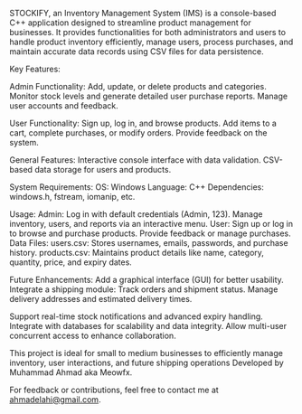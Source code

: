 STOCKIFY, an Inventory Management System (IMS) is a console-based C++ application designed to streamline product management for businesses.
It provides functionalities for both administrators and users to handle product inventory efficiently, manage users, process purchases, and
maintain accurate data records using CSV files for data persistence.

Key Features:

  Admin Functionality:
     Add, update, or delete products and categories.
     Monitor stock levels and generate detailed user purchase reports.
     Manage user accounts and feedback.
     
  User Functionality:
     Sign up, log in, and browse products.
     Add items to a cart, complete purchases, or modify orders.
     Provide feedback on the system.
     
  General Features:
     Interactive console interface with data validation.
     CSV-based data storage for users and products.
     
System Requirements:
  OS: Windows
  Language: C++
  Dependencies: windows.h, fstream, iomanip, etc.
  
Usage:
  Admin:
      Log in with default credentials (Admin, 123).
      Manage inventory, users, and reports via an interactive menu.
  User:
      Sign up or log in to browse and purchase products.
      Provide feedback or manage purchases.
  Data Files:
      users.csv: Stores usernames, emails, passwords, and purchase history.
      products.csv: Maintains product details like name, category, quantity, price, and expiry dates.
      
Future Enhancements:
  Add a graphical interface (GUI) for better usability.
  Integrate a shipping module:
     Track orders and shipment status.
     Manage delivery addresses and estimated delivery times.
     
  Support real-time stock notifications and advanced expiry handling.
  Integrate with databases for scalability and data integrity.
  Allow multi-user concurrent access to enhance collaboration.

  
This project is ideal for small to medium businesses to efficiently manage inventory, user interactions, and future shipping operations
Developed by Muhammad Ahmad aka Meowfx.

For feedback or contributions, feel free to contact me at ahmadelahi@gmail.com.
